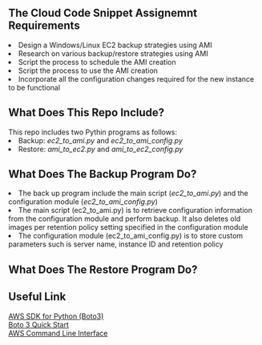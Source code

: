 <h2>The Cloud Code Snippet Assignemnt Requirements</h2> 
<li>Design a Windows/Linux EC2 backup strategies using AMI</li>
<li>Research on various backup/restore strategies using AMI</li>
<li>Script the process to schedule the AMI creation</li>
<li>Script the process to use the AMI creation</li>
<li>Incorporate all the configuration changes required for the new instance to be functional</li>

<h2>What Does This Repo Include?</h2>
This repo includes two Pythin programs as follows: 
<li>Backup: <i>ec2_to_ami.py</i> and <i>ec2_to_ami_config.py</i></li>
<li>Restore: <i>ami_to_ec2.py</i> and <i>ami_to_ec2_config.py</i></li>

<h2>What Does The Backup Program Do?</h2>
<li>The back up program include the main script (<i>ec2_to_ami.py</i>) and the configuration module (<i>ec2_to_ami_config.py</i>)</li>
<li>The main script (ec2_to_ami.py) is to retrieve configuration information from the configuration module and perform backup. It also deletes old images per retention policy setting specified in the configuration module</li>
<li>The configuration module (ec2_to_ami_config.py) is to store custom parameters such is server name, instance ID and retention policy</li>

<h2>What Does The Restore Program Do?</h2>

<h2>Useful Link</h2>

<a href="https://aws.amazon.com/sdk-for-python/">AWS SDK for Python (Boto3)</a>
<br>
<a href="https://boto3.readthedocs.io/en/latest/guide/quickstart.html">Boto 3 Quick Start</a>
<br>
<a href="https://aws.amazon.com/cli/">AWS Command Line Interface</a>
